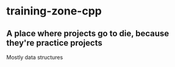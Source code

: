 # training-zone-cpp

## A place where projects go to die, because they're practice projects

Mostly data structures
